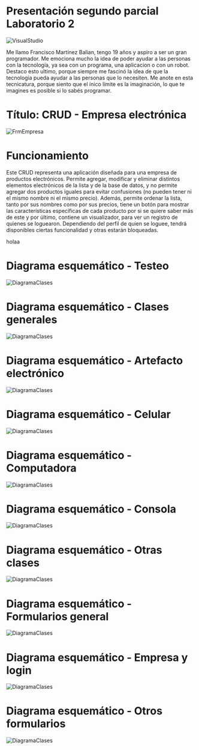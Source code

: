 # Presentación segundo parcial Laboratorio 2
![VisualStudio](VisualStudio.png)

Me llamo Francisco Martínez Balian, tengo 19 años y aspiro a ser un gran programador. Me emociona mucho la idea de poder ayudar a las personas con la tecnología, ya sea con un programa, una aplicacion o con un robot. Destaco esto ultimo, porque siempre me fascinó la idea de que la tecnologia pueda ayudar a las personas que lo necesiten. Me anote en esta tecnicatura, porque siento que el ínico límite es la imaginación, lo que te imagines es posible si lo sabés programar.

# Título: CRUD - Empresa electrónica
![FrmEmpresa](FrmEmpresa.png)

# Funcionamiento
Este CRUD representa una aplicación diseñada para una empresa de productos electrónicos. Permite agregar, modificar y eliminar distintos elementos electrónicos de la lista y de la base de datos, y no permite agregar dos productos iguales para evitar confusiones (no pueden tener ni el mismo nombre ni el mismo precio). Además, permite ordenar la lista, tanto por sus nombres como por sus precios, tiene un botón para mostrar las características específicas de cada producto por si se quiere saber más de este y por último, contiene un visualizador, para ver un registro de quienes se loguearon.
Dependiendo del perfil de quien se loguee, tendrá disponibles ciertas funcionalidad y otras estarán bloqueadas.

holaa

# Diagrama esquemático - Testeo
![DiagramaClases](Diagramas/Testeo.png)

# Diagrama esquemático - Clases generales
![DiagramaClases](Diagramas/GeneralClases.png)

# Diagrama esquemático - Artefacto electrónico
![DiagramaClases](Diagramas/ArtefactoElectronico.png)

# Diagrama esquemático - Celular
![DiagramaClases](Diagramas/Celular.png)

# Diagrama esquemático - Computadora
![DiagramaClases](Diagramas/Computadora.png)

# Diagrama esquemático - Consola
![DiagramaClases](Diagramas/Consola.png)

# Diagrama esquemático - Otras clases
![DiagramaClases](Diagramas/DemasClases.png)


# Diagrama esquemático - Formularios general
![DiagramaClases](Diagramas/GeneralFormularios.png)

# Diagrama esquemático - Empresa y login
![DiagramaClases](Diagramas/Formulario2.png)

# Diagrama esquemático - Otros formularios
![DiagramaClases](Diagramas/Formularios1.png)
